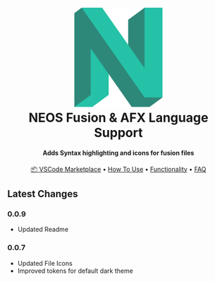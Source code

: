 
<h1 align="center">
  <br>
  <a href="https://github.com/sjsone/vscode-neos-fusion-grammar"><img src="https://raw.githubusercontent.com/sjsone/vscode-neos-fusion-grammar/main/images/logo.png" alt="NEOS Fusion & AFX" width="200"></a>
  <br>
  NEOS Fusion & AFX Language Support
  <br>
</h1>

<h4 align="center">Adds Syntax highlighting and icons for fusion files</h4>

<p align="center">
  <a href="https://marketplace.visualstudio.com/items?itemName=SimonSchmidt.vscode-neos-fusion-grammar">📦 VSCode Marketplace</a> •
  <a href="#how-to-use">How To Use</a> •
  <a href="#Functionality">Functionality</a> •
  <a href="#FAQ">FAQ</a>
</p>

## Latest Changes

### 0.0.9

- Updated Readme

### 0.0.7

- Updated File Icons
- Improved tokens for default dark theme

